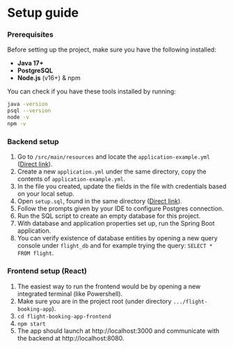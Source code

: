 # Setup guide

### Prerequisites
Before setting up the project, make sure you have the following installed:
 - **Java 17+**
 - **PostgreSQL**
 - **Node.js** (v16+) & npm

You can check if you have these tools installed by running:

```bash
java -version
psql --version
node -v
npm -v
```

### Backend setup
1. Go to `/src/main/resources` and locate the `application-example.yml` ([Direct link](../src/main/resources/application-example.yml)).
2. Create a new `application.yml` under the same directory, copy the contents of `application-example.yml`.
3. In the file you created, update the fields in the file with credentials based on your local setup.
4. Open `setup.sql`, found in the same directory ([Direct link](../src/main/resources/setup.sql)).
5. Follow the prompts given by your IDE to configure Postgres connection.
6. Run the SQL script to create an empty database for this project.
7. With database and application properties set up, run the Spring Boot application.
8. You can verify existence of database entities by opening a new query console under `flight_db` and for example trying the query: `SELECT * FROM flight`.

### Frontend setup (React)
1. The easiest way to run the frontend would be by opening a new integrated terminal (like Powershell).
2. Make sure you are in the project root (under directory `.../flight-booking-app`).
3. `cd flight-booking-app-frontend`
4. `npm start`
5. The app should launch at http://localhost:3000 and communicate with the backend at http://localhost:8080.
